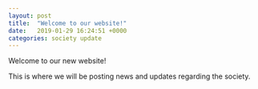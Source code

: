```yaml
---
layout: post
title:  "Welcome to our website!"
date:   2019-01-29 16:24:51 +0000
categories: society update
---
```

Welcome to our new website!

This is where we will be posting news and updates regarding the society.